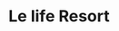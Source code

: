 ---
layout: info
type: Standard
title: Le life Resort
section: snorkelling
logo: placeholder
ratings:
phone: "7743930"
email:
address:
description:
---